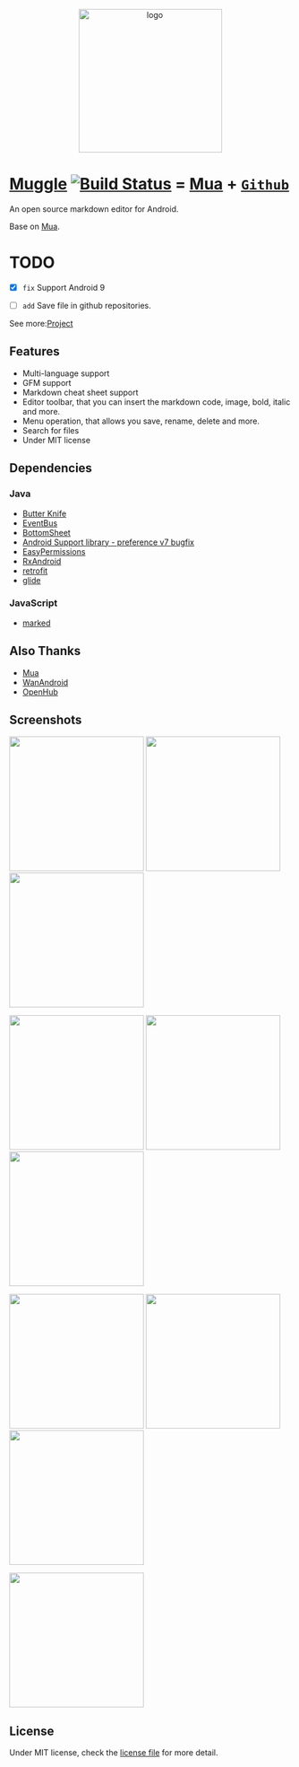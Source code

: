 <p align="center"><img alt="logo" src="https://raw.githubusercontent.com/jixiaoyong/mua/master/app/src/main/res/mipmap-xxxhdpi/ic_launcher_round.png" width="256" height="256"></p>

# [Muggle](https://en.wikipedia.org/wiki/Muggle) [![Build Status](https://www.travis-ci.org/jixiaoyong/Muggle.svg?branch=master)](https://www.travis-ci.org/jixiaoyong/Muggle) = [Mua](https://github.com/zeleven/mua) + **[`Github`](https://github.com)**
An open source markdown editor for Android.

Base on [Mua](https://github.com/zeleven/mua).

# TODO

- [x] `fix` Support Android 9

- [ ] `add` Save file in github repositories.

See more:[Project](https://github.com/jixiaoyong/Muggle/projects/1)

## Features
* Multi-language support
* GFM support
* Markdown cheat sheet support
* Editor toolbar, that you can insert the markdown code, image, bold, italic and more.
* Menu operation, that allows you save, rename, delete and more.
* Search for files
* Under MIT license

## Dependencies
### Java
* [Butter Knife](https://github.com/JakeWharton/butterknife)
* [EventBus](https://github.com/greenrobot/EventBus)
* [BottomSheet](https://github.com/Flipboard/bottomsheet)
* [Android Support library - preference v7 bugfix](https://github.com/Gericop/Android-Support-Preference-V7-Fix)
* [EasyPermissions](https://github.com/googlesamples/easypermissions)
* [RxAndroid](https://github.com/ReactiveX/RxAndroid)
* [retrofit](https://github.com/square/retrofit)
* [glide](https://github.com/bumptech/glide)

### JavaScript
* [marked](https://github.com/chjj/marked)

## Also Thanks

* [Mua](https://github.com/zeleven/mua)
* [WanAndroid](https://github.com/jixiaoyong/WanAndroid)
* [OpenHub](https://github.com/ThirtyDegreesRay/OpenHub)

## Screenshots
<p float="left">
  <img src="https://github.com/jixiaoyong/mua/blob/master/screenshots/Screenshot_2018-02-04-20-59-05.png" width="240">
  <img src="https://github.com/jixiaoyong/mua/blob/master/screenshots/Screenshot_2018-02-04-20-59-15.png" width="240">
  <img src="https://github.com/jixiaoyong/mua/blob/master/screenshots/Screenshot_2018-02-04-20-59-25.png" width="240">
</p>
<p float="left">
  <img src="https://github.com/jixiaoyong/mua/blob/master/screenshots/Screenshot_2018-02-04-21-00-14.png" width="240">
  <img src="https://github.com/jixiaoyong/mua/blob/master/screenshots/Screenshot_2018-02-04-21-00-17.png" width="240">
  <img src="https://github.com/jixiaoyong/mua/blob/master/screenshots/Screenshot_2018-02-04-21-00-21.png" width="240">
</p>
<p float="left">
  <img src="https://github.com/jixiaoyong/mua/blob/master/screenshots/Screenshot_2018-02-04-21-00-32.png" width="240">
  <img src="https://github.com/jixiaoyong/mua/blob/master/screenshots/Screenshot_2018-02-04-21-07-44.png" width="240">
  <img src="https://github.com/jixiaoyong/mua/blob/master/screenshots/Screenshot_2018-02-04-21-08-42.png" width="240">
</p>
<p float="left">
  <img src="https://github.com/jixiaoyong/mua/blob/master/screenshots/Screenshot_2018-02-04-21-09-14.png" width="240">
</p>


## License
Under MIT license, check the [license file](https://github.com/jixiaoyong/mua/blob/master/LICENSE) for more detail.

